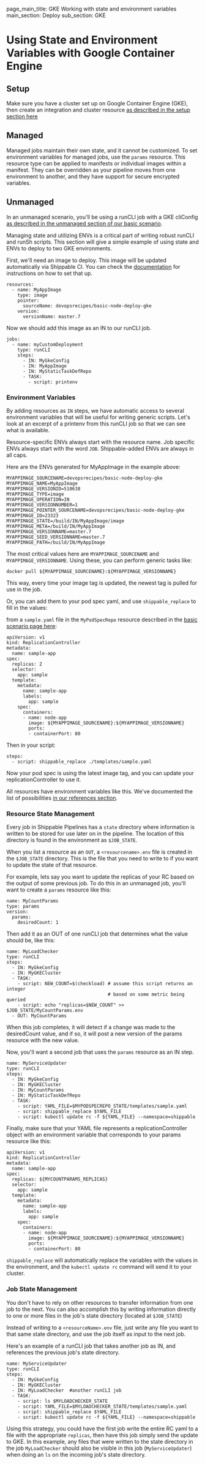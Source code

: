 page_main_title: GKE Working with state and environment variables
main_section: Deploy
sub_section: GKE

# Using State and Environment Variables with Google Container Engine

## Setup

Make sure you have a cluster set up on Google Container Engine (GKE), then create an integration and cluster resource [as described in the setup section here](./gke)


## Managed

Managed jobs maintain their own state, and it cannot be customized.  To set environment variables for managed jobs, use the `params` resource.  This resource type can be applied to manifests or individual images within a manifest.  They can be overridden as your pipeline moves from one environment to another, and they have support for secure encrypted variables.

## Unmanaged

In an unmanaged scenario, you'll be using a runCLI job with a GKE cliConfig [as described in the unmanaged section of our basic scenario](./gke#unmanaged-deployments).

Managing state and utilizing ENVs is a critical part of writing robust runCLI and runSh scripts. This section will give a simple example of using state and ENVs to deploy to two GKE environments.

First, we'll need an image to deploy.  This image will be updated automatically via Shippable CI.  You can check the [documentation](../ci/trigger-pipeline-jobs) for instructions on how to set that up.

```
resources:
  - name: MyAppImage
    type: image
    pointer:
      sourceName: devopsrecipes/basic-node-deploy-gke
    version:
      versionName: master.7
```

Now we should add this image as an IN to our runCLI job.

```
jobs:
  - name: myCustomDeployment
    type: runCLI
    steps:
      - IN: MyGkeConfig
      - IN: MyAppImage
      - IN: MyStaticTaskDefRepo
      - TASK:
        - script: printenv
```

### Environment Variables

By adding resources as `IN` steps, we have automatic access to several environment variables that will be useful for writing generic scripts.  Let's look at an excerpt of a printenv from this runCLI job so that we can see what is available.

Resource-specific ENVs always start with the resource name. Job specific ENVs always start with the word `JOB`.  Shippable-added ENVs are always in all caps.

Here are the ENVs generated for MyAppImage in the example above:
```
MYAPPIMAGE_SOURCENAME=devopsrecipes/basic-node-deploy-gke
MYAPPIMAGE_NAME=MyAppImage
MYAPPIMAGE_VERSIONID=510638
MYAPPIMAGE_TYPE=image
MYAPPIMAGE_OPERATION=IN
MYAPPIMAGE_VERSIONNUMBER=1
MYAPPIMAGE_POINTER_SOURCENAME=devopsrecipes/basic-node-deploy-gke
MYAPPIMAGE_ID=23323
MYAPPIMAGE_STATE=/build/IN/MyAppImage/image
MYAPPIMAGE_META=/build/IN/MyAppImage
MYAPPIMAGE_VERSIONNAME=master.7
MYAPPIMAGE_SEED_VERSIONNAME=master.7
MYAPPIMAGE_PATH=/build/IN/MyAppImage
```

The most critical values here are `MYAPPIMAGE_SOURCENAME` and `MYAPPIMAGE_VERSIONNAME`.  Using these, you can perform generic tasks like:

```
docker pull ${MYAPPIMAGE_SOURCENAME}:${MYAPPIMAGE_VERSIONNAME}
```
This way, every time your image tag is updated, the newest tag is pulled for use in the job.

Or, you can add them to your pod spec yaml, and use `shippable_replace` to fill in the values:

from a `sample.yaml` file in the `MyPodSpecRepo` resource described in the [basic scenario page here](./gke):
```
apiVersion: v1
kind: ReplicationController
metadata:
  name: sample-app
spec:
  replicas: 2
  selector:
    app: sample
  template:
    metadata:
      name: sample-app
      labels:
        app: sample
    spec:
      containers:
      - name: node-app
        image: ${MYAPPIMAGE_SOURCENAME}:${MYAPPIMAGE_VERSIONNAME}
        ports:
        - containerPort: 80

```

Then in your script:
```
steps:
  - script: shippable_replace ./templates/sample.yaml
```

Now your pod spec is using the latest image tag, and you can update your replicationController to use it.

All resources have environment variables like this. We've documented the list of possibilities [in our references section](../platform/job-runcli).  

### Resource State Management

Every job in Shippable Pipelines has a `state` directory where information is written to be stored for use later on in the pipeline.  The location of this directory is found in the environment as `$JOB_STATE`.  

When you list a resource as an `OUT`, a `<resourcename>.env` file is created in the `$JOB_STATE` directory. This is the file that you need to write to if you want to update the state of that resource.

For example, lets say you want to update the replicas of your RC based on the output of some previous job.  To do this in an unmanaged job, you'll want to create a `params` resource like this:

```
name: MyCountParams
type: params
version:
  params:
    desiredCount: 1
```

Then add it as an OUT of one runCLI job that determines what the value should be, like this:

```
name: MyLoadChecker
type: runCLI
steps:
  - IN: MyGkeConfig
  - IN: MyGKECluster
  - TASK:
    - script: NEW_COUNT=$(checkload) # assume this script returns an integer
                                     # based on some metric being queried
    - script: echo "replicas=$NEW_COUNT" >> $JOB_STATE/MyCountParams.env
  - OUT: MyCountParams
```

When this job completes, it will detect if a change was made to the desiredCount value, and if so, it will post a new version of the params resource with the new value.

Now, you'll want a second job that uses the `params` resource as an IN step.

```
name: MyServiceUpdater
type: runCLI
steps:
  - IN: MyGkeConfig
  - IN: MyGKECluster
  - IN: MyCountParams
  - IN: MyStaticTaskDefRepo
  - TASK:
    - script: YAML_FILE=$MYPODSPECREPO_STATE/templates/sample.yaml
    - script: shippable_replace $YAML_FILE
    - script: kubectl update rc -f ${YAML_FILE} --namespace=shippable
```

Finally, make sure that your YAML file represents a replicationController object with an environment variable that corresponds to your params resource like this:
```
apiVersion: v1
kind: ReplicationController
metadata:
  name: sample-app
spec:
  replicas: ${MYCOUNTPARAMS_REPLICAS}
  selector:
    app: sample
  template:
    metadata:
      name: sample-app
      labels:
        app: sample
    spec:
      containers:
      - name: node-app
        image: ${MYAPPIMAGE_SOURCENAME}:${MYAPPIMAGE_VERSIONNAME}
        ports:
        - containerPort: 80

```

`shippable_replace` will automatically replace the variables with the values in the environment, and the `kubectl update rc` command will send it to your cluster.

### Job State Management

You don't have to rely on other resources to transfer information from one job to the next. You can also accomplish this by writing information directly to one or more files in the job's state directory (located at `$JOB_STATE`)

Instead of writing to a `<resourceName>.env` file, just write any file you want to that same state directory, and use the job itself as input to the next job.

Here's an example of a runCLI job that takes another job as IN, and references the previous job's state directory.

```
name: MyServiceUpdater
type: runCLI
steps:
  - IN: MyGkeConfig
  - IN: MyGKECluster
  - IN: MyLoadChecker  #another runCLI job
  - TASK:
    - script: ls $MYLOADCHECKER_STATE
    - script: YAML_FILE=$MYLOADCHECKER_STATE/templates/sample.yaml
    - script: shippable_replace $YAML_FILE
    - script: kubectl update rc -f ${YAML_FILE} --namespace=shippable

```

Using this strategy, you could have the first job write the entire RC yaml to a file with the appropriate `replicas`, then have this job simply send the update to GKE.  In this example, any files that were written to the state directory in the job `MyLoadChecker` should also be visible in this job (`MyServiceUpdater`) when doing an `ls` on the incoming job's state directory.
